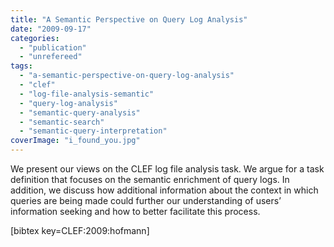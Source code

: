 ```yaml
---
title: "A Semantic Perspective on Query Log Analysis"
date: "2009-09-17"
categories: 
  - "publication"
  - "unrefereed"
tags: 
  - "a-semantic-perspective-on-query-log-analysis"
  - "clef"
  - "log-file-analysis-semantic"
  - "query-log-analysis"
  - "semantic-query-analysis"
  - "semantic-search"
  - "semantic-query-interpretation"
coverImage: "i_found_you.jpg"
---
```


We present our views on the CLEF log file analysis task. We argue for a task definition that focuses on the semantic enrichment of query logs. In addition, we discuss how additional information about the context in which queries are being made could further our understanding of users’ information seeking and how to better facilitate this process.

\[bibtex key=CLEF:2009:hofmann\]
